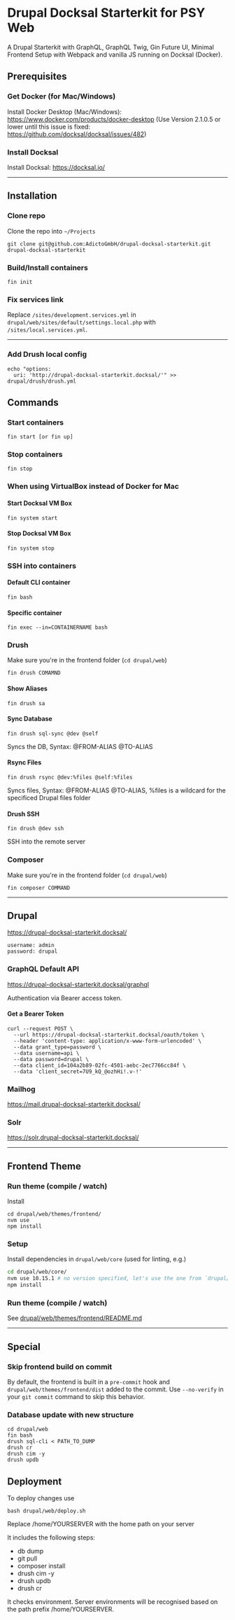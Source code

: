 # Drupal Docksal Starterkit for PSY Web

A Drupal Starterkit with GraphQL, GraphQL Twig, Gin Future UI, Minimal Frontend Setup with Webpack and vanilla JS running on Docksal (Docker).

## Prerequisites

### Get Docker (for Mac/Windows)
Install Docker Desktop (Mac/Windows): https://www.docker.com/products/docker-desktop
(Use Version 2.1.0.5 or lower until this issue is fixed: https://github.com/docksal/docksal/issues/482)

### Install Docksal
Install Docksal: https://docksal.io/

---

## Installation

### Clone repo
Clone the repo into ```~/Projects```
```
git clone git@github.com:AdictoGmbH/drupal-docksal-starterkit.git drupal-docksal-starterkit
```

### Build/Install containers
```
fin init
```

### Fix services link
Replace `/sites/development.services.yml` in `drupal/web/sites/default/settings.local.php` with `/sites/local.services.yml`.

---

### Add Drush local config
```
echo "options:
  uri: 'http://drupal-docksal-starterkit.docksal/'" >> drupal/drush/drush.yml
```

## Commands

### Start containers
```
fin start [or fin up]
```

### Stop containers
```
fin stop
```

### When using VirtualBox instead of Docker for Mac

#### Start Docksal VM Box
```
fin system start
```

#### Stop Docksal VM Box
```
fin system stop
```

### SSH into containers
#### Default CLI container
```
fin bash
```

#### Specific container
```
fin exec --in=CONTAINERNAME bash
```

### Drush
Make sure you're in the frontend folder (`cd drupal/web`)

```
fin drush COMAMND
```

#### Show Aliases
```
fin drush sa
```

#### Sync Database
```
fin drush sql-sync @dev @self
```
Syncs the DB, Syntax: @FROM-ALIAS @TO-ALIAS

#### Rsync Files
```
fin drush rsync @dev:%files @self:%files
```
Syncs files, Syntax: @FROM-ALIAS @TO-ALIAS, %files is a wildcard for the specificed Drupal files folder

#### Drush SSH
```
fin drush @dev ssh
```
SSH into the remote server

### Composer
Make sure you're in the frontend folder (`cd drupal/web`)

```
fin composer COMMAND
```

---

## Drupal

https://drupal-docksal-starterkit.docksal/

```
username: admin
password: drupal
```

### GraphQL Default API
https://drupal-docksal-starterkit.docksal/graphql

Authentication via Bearer access token.

#### Get a Bearer Token
```
curl --request POST \
  --url https://drupal-docksal-starterkit.docksal/oauth/token \
  --header 'content-type: application/x-www-form-urlencoded' \
  --data grant_type=password \
  --data username=api \
  --data password=drupal \
  --data client_id=104a2b89-02fc-4501-aebc-2ec7766cc84f \
  --data 'client_secret=7U9_kQ_@ozhHi!.v-!'
  ```

### Mailhog
https://mail.drupal-docksal-starterkit.docksal/

### Solr
https://solr.drupal-docksal-starterkit.docksal/

---

## Frontend Theme

### Run theme (compile / watch)
Install
```
cd drupal/web/themes/frontend/
nvm use
npm install
```

### Setup
Install dependencies in `drupal/web/core` (used for linting, e.g.)
```bash
cd drupal/web/core/
nvm use 10.15.1 # no version specified, let's use the one from `drupal/web/themes/frontend/`
npm install
```

### Run theme (compile / watch)
See [drupal/web/themes/frontend/README.md](drupal/web/themes/frontend/README.md)

---

## Special

### Skip frontend build on commit

By default, the frontend is built in a `pre-commit` hook and `drupal/web/themes/frontend/dist` added to the commit. Use `--no-verify` in your `git commit` command to skip this behavior.

### Database update with new structure

```
cd drupal/web
fin bash
drush sql-cli < PATH_TO_DUMP
drush cr
drush cim -y
drush updb
```

## Deployment

To deploy changes use

```shell script
bash drupal/web/deploy.sh
```

Replace /home/YOURSERVER with the home path on your server

It includes the following steps:
- db dump
- git pull
- composer install
- drush cim -y
- drush updb
- drush cr

It checks environment. Server environments will be recognised based on the path prefix /home/YOURSERVER.
